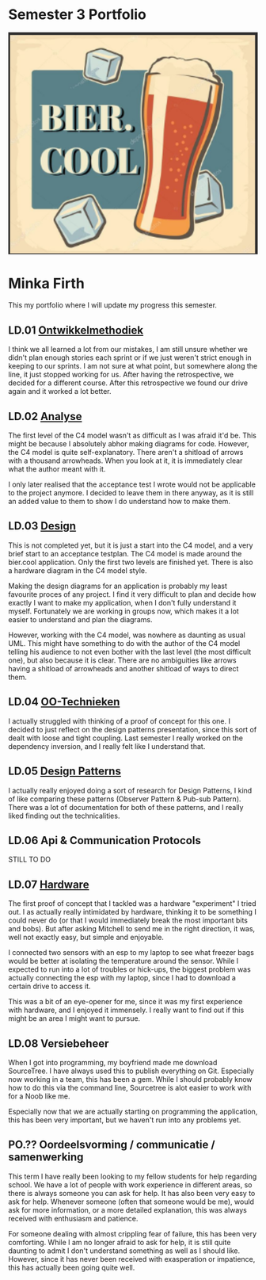 # Semester 3 Portfolio

<img src='bier.cool.png' width="750">

# Minka Firth

This my portfolio where I will update my progress this semester. 

## LD.01 [Ontwikkelmethodiek](https://github.com/LittleMinks/Semester3/tree/main/PoC/LD.01%20Ontwikkelmethodieken)

I think we all learned a lot from our mistakes, I am still unsure whether we didn't plan enough stories each sprint or if we just weren't strict enough in keeping to our sprints. I am not sure at what point, but somewhere along the line, it just stopped working for us. After having the retrospective, we decided for a different course. After this retrospective we found our drive again and it worked a lot better.


## LD.02 [Analyse](https://github.com/LittleMinks/Semester3/tree/main/PoC/LD.02%20Analyse)

The first level of the C4 model wasn't as difficult as I was afraid it'd be. This might be because I absolutely abhor making diagrams for code. However, the C4 model is quite self-explanatory. There aren't a shitload of arrows with a thousand arrowheads. When you look at it, it is immediately clear what the author meant with it. 

I only later realised that the acceptance test I wrote would not be applicable to the project anymore. I decided to leave them in there anyway, as it is still an added value to them to show I do understand how to make them. 

## LD.03 [Design](https://github.com/LittleMinks/Semester3/tree/main/PoC/Design) 

This is not completed yet, but it is just a start into the C4 model, and a very brief start to an acceptance testplan. The C4 model is made around the bier.cool application. Only the first two levels are finished yet. There is also a hardware diagram in the C4 model style. 

Making the design diagrams for an application is probably my least favourite proces of any project. I find it very difficult to plan and decide how exactly I want to make my application, when I don't fully understand it myself. Fortunately we are working in groups now, which makes it a lot easier to understand and plan the diagrams.

However, working with the C4 model, was nowhere as daunting as usual UML. This might have something to do with the author of the C4 model telling his audience to not even bother with the last level (the most difficult one), but also because it is clear. There are no ambiguities like arrows having a shitload of arrowheads and another shitload of ways to direct them.    

## LD.04 [OO-Technieken](https://github.com/LittleMinks/Semester3/tree/main/PoC/LD.04%20OO%20technieken)

I actually struggled with thinking of a proof of concept for this one. I decided to just reflect on the design patterns presentation, since this sort of dealt with loose and tight coupling. Last semester I really worked on the dependency inversion, and I really felt like I understand that. 




## LD.05 [Design Patterns](https://github.com/FontysDeeltijdICT/notification_desing_pattern_research/tree/main/library%20research%20designpattern)

I actually really enjoyed doing a sort of research for Design Patterns, I kind of like comparing these patterns (Observer Pattern & Pub-sub Pattern). There was a lot of documentation for both of these patterns, and I really liked finding out the technicalities.  

## LD.06 Api & Communication Protocols

STILL TO DO


## LD.07 [Hardware](https://github.com/LittleMinks/Semester3/tree/main/PoC/Hardware)

The first proof of concept that I tackled was a hardware "experiment" I tried out. I as actually really intimidated by hardware, thinking it to be something I could never do (or that I would immediately break the most important bits and bobs). But after asking Mitchell to send me in the right direction, it was, well not exactly easy, but simple and enjoyable. 

I connected two sensors with an esp to my laptop to see what freezer bags would be better at isolating the temperature around the sensor. While I expected to run into a lot of troubles or hick-ups, the biggest problem was actually connecting the esp with my laptop, since I had to download a certain drive to access it.  

This was a bit of an eye-opener for me, since it was my first experience with hardware, and I enjoyed it immensely. I really want to find out if this might be an area I might want to pursue.  

## LD.08 Versiebeheer

When I got into programming, my boyfriend made me download SourceTree. I have always used this to publish everything on Git. Especially now working in a team, this has been a gem. While I should probably know how to do this via the command line, Sourcetree is alot easier to work with for a Noob like me. 

Especially now that we are actually starting on programming the application, this has been very important, but we haven't run into any problems yet. 

## PO.?? Oordeelsvorming / communicatie / samenwerking

This term I have really been looking to my fellow students for help regarding school. We have a lot of people with work experience in different areas, so there is always someone you can ask for help. It has also been very easy to ask for help. Whenever someone (often that someone would be me), would ask for more information, or a more detailed explanation, this was always received with enthusiasm and patience. 

For someone dealing with almost crippling fear of failure, this has been very comforting. While I am no longer afraid to ask for help, it is still quite daunting to admit I don't understand something as well as I should like. However, since it has never been received with exasperation or impatience, this has actually been going quite well.


